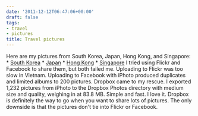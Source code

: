 ```yaml
---
date: '2011-12-12T06:47:06+00:00'
draft: false
tags:
- travel
- pictures
title: Travel pictures
---
```


Here are my pictures from South Korea, Japan, Hong Kong, and Singapore: * [South Korea](https://www.dropbox.com/gallery/18866064/1/South%20Korea%202011?h=9a5f74) * [Japan](https://www.dropbox.com/gallery/18866064/1/Japan%202011?h=6116ec) * [Hong Kong](https://www.dropbox.com/gallery/18866064/1/Hong%20Kong%202011?h=ed2cbc) * [Singapore](https://www.dropbox.com/gallery/18866064/1/Singapore%202011?h=4eca07) I tried using Flickr and Facebook to share them, but both failed me. Uploading to Flickr was too slow in Vietnam. Uploading to Facebook with iPhoto produced duplicates and limited albums to 200 pictures. Dropbox came to my rescue. I exported 1,232 pictures from iPhoto to the Dropbox Photos directory with medium size and quality, weighing in at 83.8 MB. Simple and fast. I love it. Dropbox is definitely the way to go when you want to share lots of pictures. The only downside is that the pictures don't tie into Flickr or Facebook.
